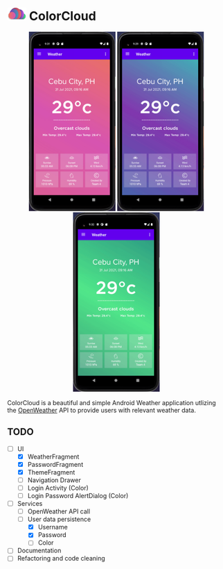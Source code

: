 
# <img src="screenshots/logo.png" height="30"/> ColorCloud 

<p align="middle">
  <img src="screenshots/roseanna.gif" width="200" />
  <img src="screenshots/glacier.gif" width="200" /> 
  <img src="screenshots/borealis.gif" width="200" />
</p>
 

ColorCloud is a beautiful and simple Android Weather application utlizing the [OpenWeather](https://openweathermap.org/) API to provide users with relevant weather data.

## TODO
- [ ] UI
    - [X] WeatherFragment
    - [X] PasswordFragment
    - [X] ThemeFragment
    - [ ] Navigation Drawer
    - [ ] Login Activity (Color)
    - [ ] Login Password AlertDialog (Color)
- [ ] Services
    - [ ] OpenWeather API call
    - [ ] User data persistence
        - [X] Username
        - [X] Password
        - [ ] Color
- [ ] Documentation
- [ ] Refactoring and code cleaning
